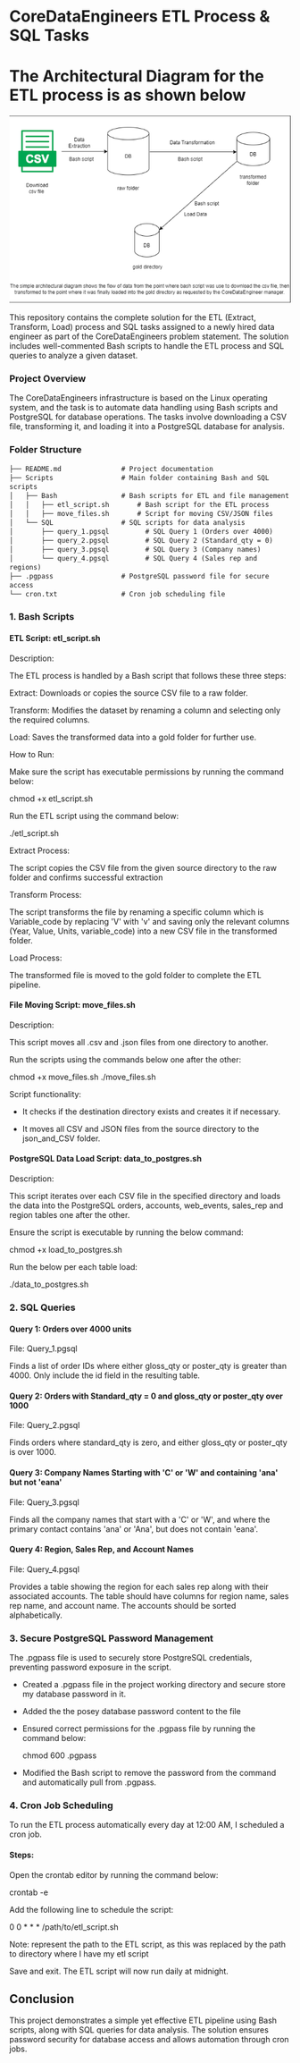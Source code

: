 # CoreDataEngineers ETL Process & SQL Tasks

# The Architectural Diagram for the ETL process is as shown below

   ![alt text](image.png)

This repository contains the complete solution for the ETL (Extract, Transform, Load) process and SQL tasks assigned to a newly hired data engineer as part of the CoreDataEngineers problem statement. The solution includes well-commented Bash scripts to handle the ETL process and SQL queries to analyze a given dataset.

### Project Overview

The CoreDataEngineers infrastructure is based on the Linux operating system, and the task is to automate data handling using Bash scripts and PostgreSQL for database operations. The tasks involve downloading a CSV file, transforming it, and loading it into a PostgreSQL database for analysis.


### Folder Structure

```
├── README.md               # Project documentation
├── Scripts                 # Main folder containing Bash and SQL scripts
│   ├── Bash                # Bash scripts for ETL and file management
│   │   ├── etl_script.sh       # Bash script for the ETL process
│   │   ├── move_files.sh       # Script for moving CSV/JSON files
│   └── SQL                 # SQL scripts for data analysis
│       ├── query_1.pgsql         # SQL Query 1 (Orders over 4000)
│       ├── query_2.pgsql         # SQL Query 2 (Standard_qty = 0)
│       ├── query_3.pgsql         # SQL Query 3 (Company names)
│       └── query_4.pgsql         # SQL Query 4 (Sales rep and regions)
├── .pgpass                 # PostgreSQL password file for secure access
└── cron.txt                # Cron job scheduling file
```


### 1. Bash Scripts

#### ETL Script: etl_script.sh

Description:

The ETL process is handled by a Bash script that follows these three steps:

Extract: Downloads or copies the source CSV file to a raw folder.

Transform: Modifies the dataset by renaming a column and selecting only the required columns.

Load: Saves the transformed data into a gold folder for further use.

How to Run:

Make sure the script has executable permissions by running the command below:

chmod +x etl_script.sh

Run the ETL script using the command below:

./etl_script.sh

Extract Process:

The script copies the CSV file from the given source directory to the raw folder and confirms successful extraction

Transform Process:

The script transforms the file by renaming a specific column which is Variable_code by replacing 'V' with 'v' and saving only the relevant columns (Year, Value, Units, variable_code) into a new CSV file in the transformed folder.

Load Process:

The transformed file is moved to the gold folder to complete the ETL pipeline.


#### File Moving Script:  move_files.sh

Description:

This script moves all .csv and .json files from one directory to another.

Run the scripts using the commands below one after the other:

chmod +x move_files.sh
./move_files.sh

Script functionality:

- It checks if the destination directory exists and creates it if necessary.

- It moves all CSV and JSON files from the source directory to the json_and_CSV folder.



#### PostgreSQL Data Load Script: data_to_postgres.sh

Description:

This script iterates over each CSV file in the specified directory and loads the data into the PostgreSQL orders, accounts, web_events, sales_rep and region tables one after the other.

Ensure the script is executable by running the below command:

chmod +x load_to_postgres.sh

Run the below per each table load:

./data_to_postgres.sh


### 2. SQL Queries

#### Query 1: Orders over 4000 units 

File: Query_1.pgsql

Finds a list of order IDs where either gloss_qty or poster_qty is greater than 4000. Only include the id field in the resulting table.


#### Query 2: Orders with Standard_qty = 0 and gloss_qty or poster_qty over 1000

File: Query_2.pgsql

Finds orders where standard_qty is zero, and either gloss_qty or poster_qty is over 1000.


#### Query 3: Company Names Starting with 'C' or 'W' and containing 'ana' but not 'eana' 

File: Query_3.pgsql 

Finds all the company names that start with a 'C' or 'W', and where the primary contact contains 'ana' or 'Ana', but does not contain 'eana'.

#### Query 4: Region, Sales Rep, and Account Names

File: Query_4.pgsql

Provides a table showing the region for each sales rep along with their associated accounts. The table should have columns for region name, sales rep name, and account name. The accounts should be sorted alphabetically.


### 3. Secure PostgreSQL Password Management

The .pgpass file is used to securely store PostgreSQL credentials, preventing password exposure in the script.

- Created a .pgpass file in the project working directory and secure store my database password in it.

- Added the the posey database password content to the file

- Ensured correct permissions for the .pgpass file by running the command below:

  chmod 600 .pgpass

- Modified the Bash script to remove the password from the command and automatically pull from .pgpass.


### 4. Cron Job Scheduling

To run the ETL process automatically every day at 12:00 AM, I scheduled a cron job.

#### Steps:

Open the crontab editor by running the command below:

crontab -e

Add the following line to schedule the script:

0 0 * * * /path/to/etl_script.sh


Note: represent the path to the ETL script, as this was replaced by the path to directory where I have my etl script

Save and exit. The ETL script will now run daily at midnight.



## Conclusion

This project demonstrates a simple yet effective ETL pipeline using Bash scripts, along with SQL queries for data analysis. The solution ensures password security for database access and allows automation through cron jobs.




